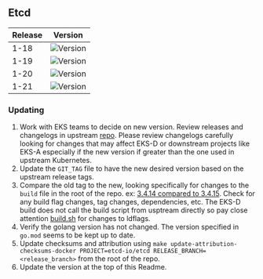## **Etcd**

| Release | Version |
| --- | --- |
| 1-18 | ![Version](https://img.shields.io/badge/version-v3.4.14-blue) |
| 1-19 | ![Version](https://img.shields.io/badge/version-v3.4.14-blue) |
| 1-20 | ![Version](https://img.shields.io/badge/version-v3.4.15-blue) |
| 1-21 | ![Version](https://img.shields.io/badge/version-v3.4.16-blue) |


### Updating

1. Work with EKS teams to decide on new version.  Review releases and changelogs in upstream [repo](https://github.com/etcd-io/etcd). 
Please review changelogs carefully looking for changes that may affect EKS-D or downstream projects like EKS-A especially if the new
version if greater than the one used in upstream Kubernetes.
1. Update the `GIT_TAG` file to have the new desired version based on the upstream release tags.
1. Compare the old tag to the new, looking specifically for changes to the `build` file in the root of the repo. 
ex: [3.4.14 compared to 3.4.15](https://github.com/etcd-io/etcd/compare/v3.4.14...v3.4.15). Check for any build flag changes, tag changes, dependencies, etc.
The EKS-D build does not call the build script from usptream directly so pay close attention [build.sh](https://github.com/etcd-io/etcd/blob/main/scripts/build.sh) for changes
to ldflags.
1. Verify the golang version has not changed. The version specified in `go.mod` seems to be kept up to date.
1. Update checksums and attribution using `make update-attribution-checksums-docker PROJECT=etcd-io/etcd RELEASE_BRANCH=<release_branch>` from the root of the repo.
1. Update the version at the top of this Readme.
